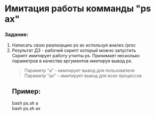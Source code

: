 
# Имитация работы комманды "ps ax"
### Задание:
  1. Написать свою реализацию ps ax используя анализ /proc
  2. Результат ДЗ - рабочий скрипт который можно запустить \
Скрипт имитирует работу утилты ps. Принимает несколько параметров в качестве аргументов имитируя вывод ps.
     > Параметр "a" - имитирует вывод для пользователя \
     > Параметр "ax" - имитирует вывод для всех процессов 
     ## Пример:
     bash ps.sh a \
     bash ps.sh ax

